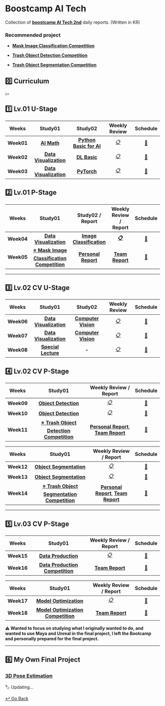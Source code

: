 # Boostcamp AI Tech

Collection of **[boostcamp AI Tech 2nd](https://boostcamp.connect.or.kr/program_ai.html)** daily reports. (Written in KR)

### Recommended project

- **[Mask Image Classification Competition](https://github.com/lisy0123/image-classification-level1-01)**

- **[Trash Object Detection Competition](https://github.com/lisy0123/object-detection-level2-cv-18)**

- **[Trash Object Segmentation Competition](https://github.com/lisy0123/semantic-segmentation-level2-cv-18/tree/main/_SUB)**

## :zero: Curriculum

<img src="https://user-images.githubusercontent.com/75282888/127832169-4b4977ba-4998-48da-b4ad-4cc422dfbe4b.png" alt="d" style="zoom:50%;" />

## :one: Lv.01 U-Stage

|   Weeks    |                           Study01                            |                           Study02                            |                        Weekly Review                         |                           Schedule                           |
| :--------: | :----------------------------------------------------------: | :----------------------------------------------------------: | :----------------------------------------------------------: | :----------------------------------------------------------: |
| **Week01** | **[AI Math](https://github.com/lisy0123/Boostcamp_AI/blob/main/01_AI_Math)** | **[Python Basic for AI](https://github.com/lisy0123/Boostcamp_AI/blob/main/01_Python_Basic_for_AI)** | [:clipboard:](https://github.com/lisy0123/Boostcamp_AI/blob/main/APW/Week01.md) | [:calendar:](https://github.com/lisy0123/Boostcamp_AI_Tech/blob/main/Schedule/week01.png) |
| **Week02** | **[Data Visualization](https://github.com/lisy0123/Boostcamp_AI/blob/main/Data_Visualization)** | **[DL Basic](https://github.com/lisy0123/Boostcamp_AI/blob/main/02_DL_Basic)** | [:clipboard:](https://github.com/lisy0123/Boostcamp_AI/blob/main/APW/Week02.md) | [:calendar:](https://github.com/lisy0123/Boostcamp_AI_Tech/blob/main/Schedule/week02.png) |
| **Week03** | **[Data Visualization](https://github.com/lisy0123/Boostcamp_AI/blob/main/Data_Visualization)** | **[PyTorch](https://github.com/lisy0123/Boostcamp_AI/blob/main/03_PyTorch)** | [:clipboard:](https://github.com/lisy0123/Boostcamp_AI/blob/main/APW/Week03.md) | [:calendar:](https://github.com/lisy0123/Boostcamp_AI_Tech/blob/main/Schedule/week03.png) |

## :two: Lv.01 P-Stage

|   Weeks    |                           Study01                            |                       Study02 / Report                       |                    Weekly Review / Report                    |                           Schedule                           |
| :--------: | :----------------------------------------------------------: | :----------------------------------------------------------: | :----------------------------------------------------------: | :----------------------------------------------------------: |
| **Week04** | **[Data Visualization](https://github.com/lisy0123/Boostcamp_AI/blob/main/Data_Visualization)** | **[Image Classification](https://github.com/lisy0123/Boostcamp_AI/blob/main/04_Image_Classification)** | **[:clipboard:](https://github.com/lisy0123/Boostcamp_AI/blob/main/APW/Week04.md)** | [:calendar:](https://github.com/lisy0123/Boostcamp_AI_Tech/blob/main/Schedule/week04.png) |
| **Week05** | **[:star: Mask Image Classification Competition](https://github.com/lisy0123/image-classification-level1-01)** | **[Personal Report](https://github.com/lisy0123/Boostcamp_AI_Tech/blob/main/04_Image_Classification/personal_report.md)** | **[Team Report](https://github.com/lisy0123/Boostcamp_AI_Tech/blob/main/04_Image_Classification/team_report.pdf)** | [:calendar:](https://github.com/lisy0123/Boostcamp_AI_Tech/blob/main/Schedule/week05.png) |

---



## :three: Lv.02 CV U-Stage

|   Weeks    |                           Study01                            |                           Study02                            |                        Weekly Review                         |                           Schedule                           |
| :--------: | :----------------------------------------------------------: | :----------------------------------------------------------: | :----------------------------------------------------------: | :----------------------------------------------------------: |
| **Week06** | **[Data Visualization](https://github.com/lisy0123/Boostcamp_AI/blob/main/Data_Visualization)** | **[Computer Vision](https://github.com/lisy0123/Boostcamp_AI/blob/main/05_Computer_Vision)** | [:clipboard:](https://github.com/lisy0123/Boostcamp_AI/blob/main/APW/Week06.md) | [:calendar:](https://github.com/lisy0123/Boostcamp_AI_Tech/blob/main/Schedule/week06.png) |
| **Week07** | **[Data Visualization](https://github.com/lisy0123/Boostcamp_AI/blob/main/Data_Visualization)** | **[Computer Vision](https://github.com/lisy0123/Boostcamp_AI/blob/main/05_Computer_Vision)** | [:clipboard:](https://github.com/lisy0123/Boostcamp_AI/blob/main/APW/Week07.md) | [:calendar:](https://github.com/lisy0123/Boostcamp_AI_Tech/blob/main/Schedule/week07.png) |
|**Week08**|**[Special Lecture](https://github.com/lisy0123/Boostcamp_AI/blob/main/06_Special_Lecture)**|**-**|[:clipboard:](https://github.com/lisy0123/Boostcamp_AI/blob/main/APW/Week08.md)|[:calendar:](https://github.com/lisy0123/Boostcamp_AI_Tech/blob/main/Schedule/week08.png)|

## :four: Lv.02 CV P-Stage

|   Weeks    |                           Study01                            |                    Weekly Review / Report                    |                           Schedule                           |
| :--------: | :----------------------------------------------------------: | :----------------------------------------------------------: | :----------------------------------------------------------: |
| **Week09** | **[Object Detection](https://github.com/lisy0123/Boostcamp_AI_Tech/tree/main/07_Object_Detection)** | [:clipboard:](https://github.com/lisy0123/Boostcamp_AI/blob/main/APW/Week09.md) | [:calendar:](https://github.com/lisy0123/Boostcamp_AI_Tech/blob/main/Schedule/week09.png) |
| **Week10** | **[Object Detection](https://github.com/lisy0123/Boostcamp_AI_Tech/tree/main/07_Object_Detection)** | [:clipboard:](https://github.com/lisy0123/Boostcamp_AI/blob/main/APW/Week10.md) | [:calendar:](https://github.com/lisy0123/Boostcamp_AI_Tech/blob/main/Schedule/week10.png) |
| **Week11** | **[:star: Trash Object Detection Competition](https://github.com/lisy0123/object-detection-level2-cv-18)** | **[Personal Report](https://github.com/lisy0123/Boostcamp_AI_Tech/blob/main/07_Object_Detection/personal_report.md)**, **[Team Report](https://github.com/lisy0123/Boostcamp_AI_Tech/blob/main/07_Object_Detection/team_report.pdf)** | [:calendar:](https://github.com/lisy0123/Boostcamp_AI_Tech/blob/main/Schedule/week11.png) |

|   Weeks    |                           Study01                            |                    Weekly Review / Report                    |                           Schedule                           |
| :--------: | :----------------------------------------------------------: | :----------------------------------------------------------: | :----------------------------------------------------------: |
| **Week12** | **[Object Segmentation](https://github.com/lisy0123/Boostcamp_AI_Tech/tree/main/08_Object_Segmentation)** | [:clipboard:](https://github.com/lisy0123/Boostcamp_AI/blob/main/APW/Week12.md) | [:calendar:](https://github.com/lisy0123/Boostcamp_AI_Tech/blob/main/Schedule/week12.png) |
| **Week13** | **[Object Segmentation](https://github.com/lisy0123/Boostcamp_AI_Tech/tree/main/08_Object_Segmentation)** | [:clipboard:](https://github.com/lisy0123/Boostcamp_AI/blob/main/APW/Week13.md) | [:calendar:](https://github.com/lisy0123/Boostcamp_AI_Tech/blob/main/Schedule/week13.png) |
| **Week14** | **[:star: Trash Object Segmentation Competition](https://github.com/lisy0123/semantic-segmentation-level2-cv-18/tree/main/_SUB)** | **[Personal Report](https://github.com/lisy0123/Boostcamp_AI_Tech/blob/main/08_Object_Segmentation/personal_report.md)**, **[Team Report](https://github.com/lisy0123/Boostcamp_AI_Tech/blob/main/08_Object_Segmentation/team_report.pdf)** | [:calendar:](https://github.com/lisy0123/Boostcamp_AI_Tech/blob/main/Schedule/week14.png) |

---



## :five: Lv.03 CV P-Stage

|   Weeks    |                           Study01                            |                    Weekly Review / Report                    |                           Schedule                           |
| :--------: | :----------------------------------------------------------: | :----------------------------------------------------------: | :----------------------------------------------------------: |
| **Week15** | **[Data Production](https://github.com/lisy0123/Boostcamp_AI_Tech/tree/main/09_Data_Production)** | [:clipboard:](https://github.com/lisy0123/Boostcamp_AI/blob/main/APW/Week15.md) | [:calendar:](https://github.com/lisy0123/Boostcamp_AI_Tech/blob/main/Schedule/week15.png) |
| **Week16** | **[Data Production Competition](https://github.com/lisy0123/data-annotation-cv-level3-cv-18)** | **[Team Report](https://github.com/lisy0123/Boostcamp_AI_Tech/blob/main/09_Data_Production/team_report.pdf)** | [:calendar:](https://github.com/lisy0123/Boostcamp_AI_Tech/blob/main/Schedule/week16.png) |

|   Weeks    |                           Study01                            |                    Weekly Review / Report                    |                           Schedule                           |
| :--------: | :----------------------------------------------------------: | :----------------------------------------------------------: | :----------------------------------------------------------: |
| **Week17** | **[Model Optimization](https://github.com/lisy0123/Boostcamp_AI_Tech/tree/main/10_Model_Optimization)** | [:clipboard:](https://github.com/lisy0123/Boostcamp_AI/blob/main/APW/Week17.md) | [:calendar:](https://github.com/lisy0123/Boostcamp_AI_Tech/blob/main/Schedule/week17.png) |
| **Week18** | **[Model Optimization Competition](https://github.com/lisy0123/model-optimization-level3-cv-18)** | **[Team Report](https://github.com/lisy0123/Boostcamp_AI_Tech/blob/main/10_Model_Optimization/team_report.pdf)** | [:calendar:](https://github.com/lisy0123/Boostcamp_AI_Tech/blob/main/Schedule/week18.png) |

**:warning: Wanted to focus on studying what I originally wanted to do, and wanted to use Maya and Unreal in the final project, I left the Bootcamp and personally prepared for the final project.**

---

## :six: My Own Final Project

### [3D Pose Estimation](https://github.com/lisy0123/3D_Pose_Estimation)

:label: Updating...



[↩️ Go Back](https://github.com/lisy0123/Study)

